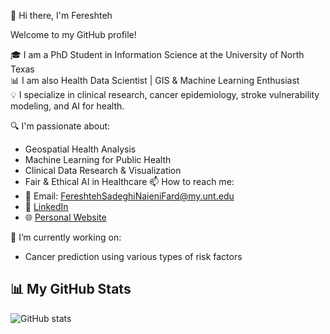 👋 Hi there, I'm Fereshteh

Welcome to my GitHub profile!

🎓 I am a PhD Student in Information Science at the University of North Texas  
📊 I am also Health Data Scientist | GIS & Machine Learning Enthusiast  
💡 I specialize in clinical research, cancer epidemiology, stroke vulnerability modeling, and AI for health.

🔍 I'm passionate about:
- Geospatial Health Analysis
- Machine Learning for Public Health
- Clinical Data Research & Visualization
- Fair & Ethical AI in Healthcare
📫 How to reach me:
- 📧 Email: FereshtehSadeghiNaieniFard@my.unt.edu
- 💼 [LinkedIn](https://www.linkedin.com/in/fereshteh-sadeghi-naieni-fard-097b21235/)
- 🌐 [Personal Website](https://)

🌱 I’m currently working on:
- Cancer prediction using various types of risk factors

## 📊 My GitHub Stats

![GitHub stats](https://github-readme-stats.vercel.app/api?username=fereshteh-sa&show_icons=true)

